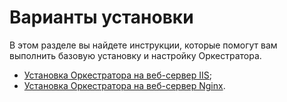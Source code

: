 # Варианты установки

В этом разделе вы найдете инструкции, которые помогут вам выполнить базовую установку и настройку Оркестратора.

- [Установка Оркестратора на веб-сервер IIS](https://docs.primo-rpa.ru/primo-rpa/orchestrator/quick-installation/IIS-web-server.md);
- [Установка Оркестратора на веб-сервер Nginx](https://docs.primo-rpa.ru/primo-rpa/orchestrator/quick-installation/nginx-web-server.md).
